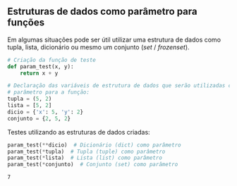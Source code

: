 ## Estruturas de dados como parâmetro para funções

Em algumas situações pode ser útil utilizar uma estrutura de dados como tupla,
lista, dicionário ou mesmo um conjunto (*set* / *frozenset*).

``` python
# Criação da função de teste
def param_test(x, y):
    return x + y
```

``` python
# Declaração das variáveis de estrutura de dados que serão utilizadas como
# parâmetro para a função:
tupla = (5, 2)
lista = [5, 2]
dicio = {'x': 5, 'y': 2}
conjunto = {2, 5, 2}
```

Testes utilizando as estruturas de dados criadas:

``` python
param_test(**dicio)  # Dicionário (dict) como parâmetro
param_test(*tupla)  # Tupla (tuple) como parâmetro  
param_test(*lista)  # Lista (list) como parâmetro
param_test(*conjunto)  # Conjunto (set) como parâmetro
```

``` console
7
```


